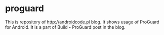 # proguard

This is repository of http://androidcode.pl blog. It shows usage of ProGuard for Android. It is a part of Build - ProGuard post in the blog.
